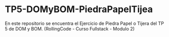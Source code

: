 # TP5-DOMyBOM-PiedraPapelTijea
En este repositorio se encuentra el Ejercicio de Piedra Papel o Tijera del TP 5 de DOM y BOM. (RollingCode - Curso Fullstack - Modulo 2)

